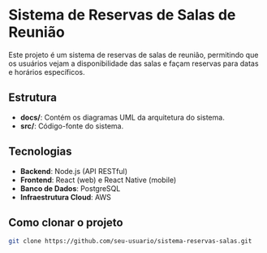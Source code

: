 # Sistema de Reservas de Salas de Reunião

Este projeto é um sistema de reservas de salas de reunião, permitindo que os usuários vejam a disponibilidade das salas e façam reservas para datas e horários específicos.

## Estrutura

- **docs/**: Contém os diagramas UML da arquitetura do sistema.
- **src/**: Código-fonte do sistema.

## Tecnologias
- **Backend**: Node.js (API RESTful)
- **Frontend**: React (web) e React Native (mobile)
- **Banco de Dados**: PostgreSQL
- **Infraestrutura Cloud**: AWS

## Como clonar o projeto
```bash
git clone https://github.com/seu-usuario/sistema-reservas-salas.git

